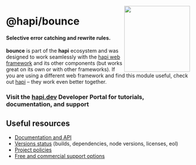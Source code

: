 <a href="https://hapi.dev"><img src="https://raw.githubusercontent.com/hapijs/assets/master/images/family.png" width="180px" align="right" /></a>

# @hapi/bounce

#### Selective error catching and rewrite rules.

**bounce** is part of the **hapi** ecosystem and was designed to work seamlessly with the [hapi web framework](https://hapi.dev) and its other components (but works great on its own or with other frameworks). If you are using a different web framework and find this module useful, check out [hapi](https://hapi.dev) – they work even better together.

### Visit the [hapi.dev](https://hapi.dev) Developer Portal for tutorials, documentation, and support

## Useful resources

- [Documentation and API](https://hapi.dev/family/bounce/)
- [Versions status](https://hapi.dev/resources/status/#bounce) (builds, dependencies, node versions, licenses, eol)
- [Project policies](https://hapi.dev/policies/)
- [Free and commercial support options](https://hapi.dev/support/)
